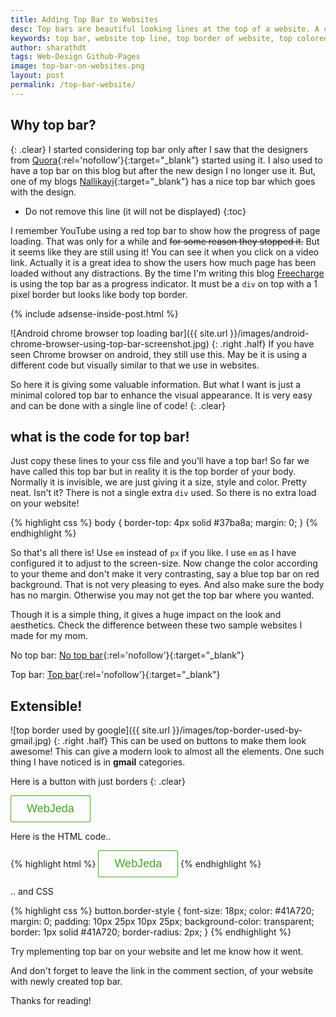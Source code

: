 ```yaml
---
title: Adding Top Bar to Websites
desc: Top bars are beautiful looking lines at the top of a website. A colored top bar would not do any harm. Instead, it increases the beauty of your website (if used correctly). Read to know how I have implemented it in my websites.
keywords: top bar, website top line, top border of website, top colored line in websites
author: sharathdt
tags: Web-Design Github-Pages 
image: top-bar-on-websites.png
layout: post
permalink: /top-bar-website/
---
```



## Why top bar?
{: .clear}
I started considering top bar only after I saw that the designers from [Quora](https://www.quora.com/){:rel='nofollow'}{:target="_blank"} started using it. I also used to have a top bar on this blog but after the new design I no longer use it. But, one of my blogs [Nallikayi](http://nallikayi.com){:target="_blank"} has a nice top bar which goes with the design.



* Do not remove this line (it will not be displayed) 
{:toc}

I remember YouTube using a red top bar to show how the progress of page loading. That was only for a while and <strike>for some reason they stopped it.</strike> But it seems like they are still using it! You can see it when you click on a video link. Actually it is a great idea to show the users how much page has been loaded without any distractions. By the time I'm writing this blog <a rel="nofollow" href="https://www.freecharge.in" alt="Freecharge">Freecharge</a> is using the top bar as a progress indicator. It must be a ```div``` on top with a 1 pixel border but looks like body top border.

{% include adsense-inside-post.html %}

![Android chrome browser top loading bar]({{ site.url }}/images/android-chrome-browser-using-top-bar-screenshot.jpg)
{: .right .half}
If you have seen Chrome browser on android, they still use this. May be it is using a different code but visually similar to that we use in websites.

So here it is giving some valuable information. But what I want is just a minimal colored top bar to enhance the visual appearance. It is very easy and can be done with a single line of code!
{: .clear}

## what is the code for top bar!

Just copy these lines to your css file and you'll have a top bar! So far we have called this top bar but in reality it is the top border of your body. Normally it is invisible, we are just giving it a size, style and color. Pretty neat. Isn't it? There is not a single extra ```div``` used. So there is no extra load on your website!


{% highlight css %}
body {
  border-top: 4px solid #37ba8a;
  margin: 0;
}
{% endhighlight %}


So that's all there is! Use ```em``` instead of ```px``` if you like. I use ```em``` as I have configured it to adjust to the screen-size.  Now change the color according to your theme and don't make it very contrasting, say a blue top bar on red background. That is not very pleasing to eyes. And also make sure the body has no margin. Otherwise you may not get the top bar where you wanted.

Though it is a simple thing, it gives a huge impact on the look and aesthetics.
Check the difference between these two sample websites I made for my mom.

No top bar: [No top bar](http://webjeda.com/No-top-bar/){:rel='nofollow'}{:target="_blank"} 


Top bar: [Top bar](http://webjeda.com/top-bar/){:rel='nofollow'}{:target="_blank"}

## Extensible!
![top border used by google]({{ site.url }}/images/top-border-used-by-gmail.jpg)
{: .right .half}
This can be used on buttons to make them look awesome! This can give a modern look to almost all the elements. One such thing I have noticed is in **gmail** categories.

Here is a button with just borders
{: .clear}

<button class="border-style">WebJeda</button>

<style>
.border-style {
    font-size: 18px;
    color: #41A720;
    margin: 0;
    padding: 10px 25px 10px 25px;
    background-color: transparent;
    border: 1px solid #41A720;
    border-radius: 2px;
}
</style>

Here is the HTML code..

{% highlight html %}
<button class="border-style">WebJeda</button>
{% endhighlight %}

.. and CSS

{% highlight css %}
button.border-style {
    font-size: 18px;
    color: #41A720;
    margin: 0;
    padding: 10px 25px 10px 25px;
    background-color: transparent;
    border: 1px solid #41A720;
    border-radius: 2px;
}
{% endhighlight %}

Try mplementing top bar on your website and let me know how it went.

And don't forget to leave the link in the comment section, of your website with newly created top bar.

Thanks for reading!